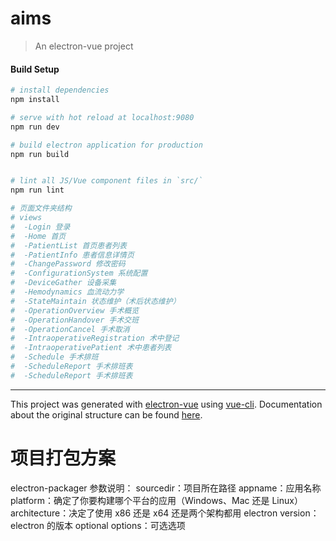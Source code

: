 # aims

> An electron-vue project

#### Build Setup

``` bash
# install dependencies
npm install

# serve with hot reload at localhost:9080
npm run dev

# build electron application for production
npm run build


# lint all JS/Vue component files in `src/`
npm run lint

# 页面文件夹结构
# views
#  -Login 登录
#  -Home 首页
#  -PatientList 首页患者列表
#  -PatientInfo 患者信息详情页
#  -ChangePassword 修改密码
#  -ConfigurationSystem 系统配置
#  -DeviceGather 设备采集
#  -Hemodynamics 血流动力学
#  -StateMaintain 状态维护（术后状态维护）
#  -OperationOverview 手术概览
#  -OperationHandover 手术交班
#  -OperationCancel 手术取消
#  -IntraoperativeRegistration 术中登记
#  -IntraoperativePatient 术中患者列表
#  -Schedule 手术排班
#  -ScheduleReport 手术排班表
#  -ScheduleReport 手术排班表
```

---
This project was generated with [electron-vue](https://github.com/SimulatedGREG/electron-vue) using [vue-cli](https://github.com/vuejs/vue-cli). Documentation about the original structure can be found [here](https://simulatedgreg.gitbooks.io/electron-vue/content/index.html).


# 项目打包方案
electron-packager <sourcedir> <appname> <platform> <architecture> <electron version> <optional options>
参数说明：
sourcedir：项目所在路径
appname：应用名称
platform：确定了你要构建哪个平台的应用（Windows、Mac 还是 Linux）
architecture：决定了使用 x86 还是 x64 还是两个架构都用
electron version：electron 的版本
optional options：可选选项